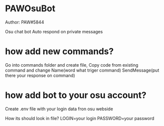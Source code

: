 # PAWOsuBot
 Author: PAW#5844

Osu chat bot
Auto respond on private messages

# how add new commands?
 Go into commands folder and create file,
 Copy code from existing command and change
 Name(word what triger command)
 SendMessage(put there your response on command)

# how add bot to your osu account?
 Create .env file with your login data fron osu webside
 
 How its should look in file?
 LOGIN=your login
 PASSWORD=your password
